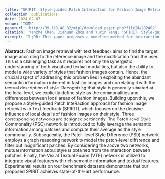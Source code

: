 ```yaml
---
title: "SPIRIT: Style-guided Patch Interaction for Fashion Image Retrieval with Text Feedback"  
collection: publications  
date: 2024-02-07   
venue: 'TOMM'  
paperurl: 'http://39.108.48.32/mipl/download_paper.php?fileId=202402'
citation: 'Yanzhe Chen, Jiahuan Zhou and Yuxin Peng, "SPIRIT: Style-guided Patch Interaction for Fashion Image Retrieval with Text Feedback", TOMM 2024.'
excerpt: 'TL;DR: This paper proposes a modeling method for interaction between local patches of fashion images, which can be well applied to fine-grained composed fashion image retrieval.'
---
```



**Abstract:** Fashion image retrieval with text feedback aims to find the target image according to the reference image and the modification from the user. This is a challenging task as it requires not only the synergistic understanding of both visual and textual modalities, but also the ability to model a wide variety of styles that fashion images contain. Hence, the crucial aspect of addressing this problem lies in exploiting the abundant semantic information inherent in fashion images and correlating it with the textual description of style. 
Recognizing that style is generally situated at the local level, we explicitly define style as the commonalities and differences between local areas of fashion images. Building upon this, we propose a Style-guided Patch InteRaction approach for fashion Image retrieval with Text feedback (SPIRIT), which focuses on the decisive influence of local details of fashion images on their style. Three corresponding networks are designed pertinently.
The Patch-level Style Commonality (PSC) network is introduced to fully leverage the semantic information among patches and compute their average as the style commonality. Subsequently, the Patch-level Style Difference (PSD) network employs a graph reasoning network to model the patch-level difference and filter out insignificant patches. By considering the above two networks, mutual information about style is obtained from the interaction between patches. Finally, the Visual Textual Fusion (VTF) network is utilized to integrate visual features with rich semantic information and textual features. Experimental results on four benchmark datasets demonstrate that our proposed SPIRIT achieves state-of-the-art performance.  
